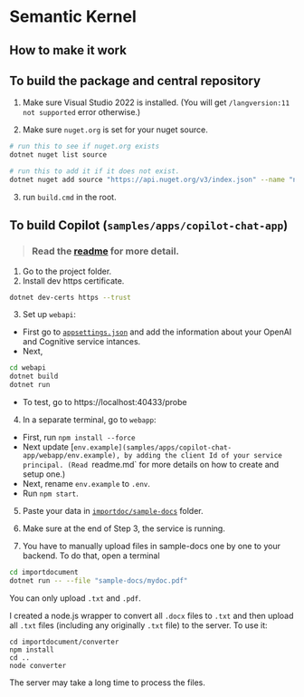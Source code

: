 # Semantic Kernel
## How to make it work

## To build the package and central repository

1. Make sure Visual Studio 2022 is installed. (You will get `/langversion:11 not supported` error otherwise.)

2. Make sure `nuget.org` is set for your nuget source.
```sh
# run this to see if nuget.org exists
dotnet nuget list source

# run this to add it if it does not exist.
dotnet nuget add source "https://api.nuget.org/v3/index.json" --name "nuget.org"
``` 

3. run `build.cmd` in the root.

## To build Copilot (`samples/apps/copilot-chat-app`)

> ### Read the [readme](samples/apps/copilot-chat-app/README.md) for more detail.

1. Go to the project folder. 
2. Install dev https certificate.
```sh
dotnet dev-certs https --trust
```

3. Set up `webapi`:
  - First go to [`appsettings.json`](samples/apps/copilot-chat-app/webapi/appsettings.json)
  and add the information about your OpenAI and Cognitive service intances.
  - Next, 
```sh
cd webapi
dotnet build
dotnet run
```
  - To test, go to https://localhost:40433/probe

4. In a separate terminal, go to `webapp`:
  - First, run `npm install --force`
  - Next update [`env.example](samples/apps/copilot-chat-app/webapp/env.example), by adding the client Id of your service principal. (Read `readme.md` for more details on how to create and setup one.)
  - Next, rename `env.example` to `.env`.
  - Run `npm start`.

5. Paste your data in [`importdoc/sample-docs`](samples/apps/copilot-chat-app/importdocument/sample-docs/) folder.

6. Make sure at the end of Step 3, the service is running.

7. You have to manually upload files in sample-docs one by one to your backend. To do that, open a terminal
```sh
cd importdocument
dotnet run -- --file "sample-docs/mydoc.pdf"
```
You can only upload `.txt` and `.pdf`.

I created a node.js wrapper to convert all `.docx` files to `.txt` and then upload all `.txt` files (including any originally `.txt` file) to the server. To use it:
```
cd importdocument/converter
npm install
cd ..
node converter
```
The server may take a long time to process the files.
